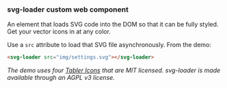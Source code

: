 ### svg-loader custom web component

An element that loads SVG code into the DOM so that it can be fully styled. Get your vector icons in at any color. 

Use a `src` attribute to load that SVG file asynchronously. From the demo:
```html
<svg-loader src="img/settings.svg"></svg-loader>
```

*The demo uses four [Tabler Icons](https://github.com/tabler/tabler-icons) that are MIT licensed.*
*svg-loader is made available through an AGPL v3 license.* 
